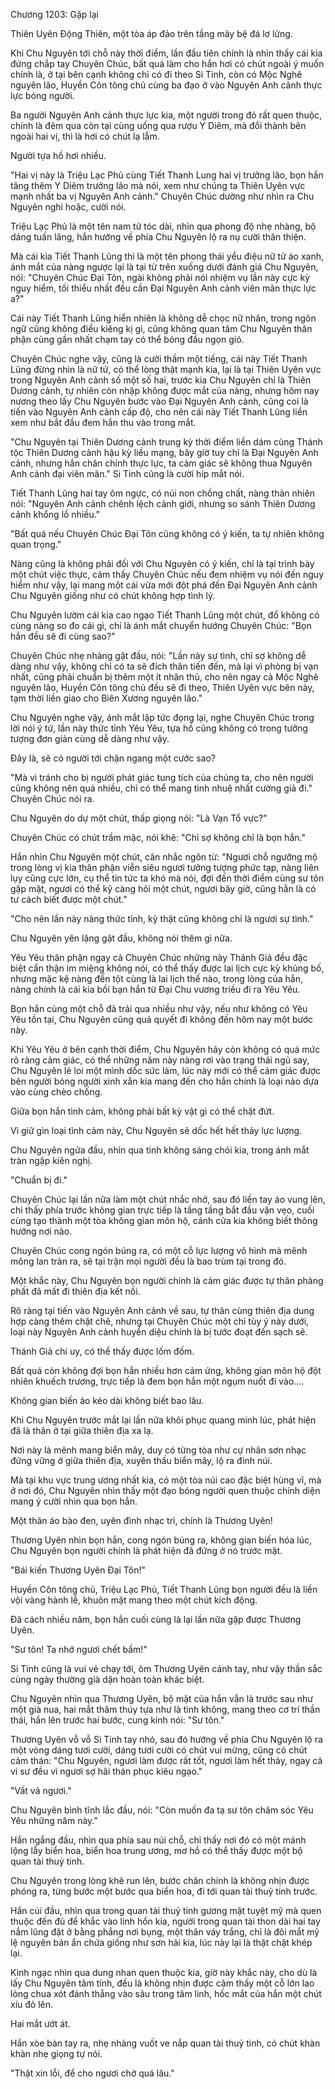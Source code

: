 




Chương 1203: Gặp lại


Thiên Uyên Động Thiên, một tòa áp đảo trên tầng mây bệ đá lơ lửng.

Khi Chu Nguyên tới chỗ này thời điểm, lần đầu tiên chính là nhìn thấy cái kia đứng chắp tay Chuyên Chúc, bất quá làm cho hắn hơi có chút ngoài ý muốn chính là, ở tại bên cạnh không chỉ có đi theo Si Tinh, còn có Mộc Nghê nguyên lão, Huyền Côn tông chủ cùng ba đạo ở vào Nguyên Anh cảnh thực lực bóng người.

Ba người Nguyên Anh cảnh thực lực kia, một người trong đó rất quen thuộc, chính là đêm qua còn tại cùng uống qua rượu Y Diêm, mà đổi thành bên ngoài hai vị, thì là hơi có chút lạ lẫm.

Người tựa hồ hơi nhiều.

"Hai vị này là Triệu Lạc Phủ cùng Tiết Thanh Lung hai vị trưởng lão, bọn hắn tăng thêm Y Diêm trưởng lão mà nói, xem như chúng ta Thiên Uyên vực mạnh nhất ba vị Nguyên Anh cảnh." Chuyên Chúc dường như nhìn ra Chu Nguyên nghi hoặc, cười nói.

Triệu Lạc Phủ là một tên nam tử tóc dài, nhìn qua phong độ nhẹ nhàng, bộ dáng tuấn lãng, hắn hướng về phía Chu Nguyên lộ ra nụ cười thân thiện.

Mà cái kia Tiết Thanh Lũng thì là một tên phong thái yểu điệu nữ tử áo xanh, ánh mắt của nàng ngược lại là tại từ trên xuống dưới đánh giá Chu Nguyên, nói: "Chuyên Chúc Đại Tôn, ngài không phải nói nhiệm vụ lần này cực kỳ nguy hiểm, tối thiểu nhất đều cần Đại Nguyên Anh cảnh viên mãn thực lực a?"

Cái này Tiết Thanh Lũng hiển nhiên là không dễ chọc nữ nhân, trong ngôn ngữ cũng không điều kiêng kị gì, cũng không quan tâm Chu Nguyên thân phận cùng gần nhất chạm tay có thể bỏng đầu ngọn gió.

Chuyên Chúc nghe vậy, cũng là cười thầm một tiếng, cái này Tiết Thanh Lũng đừng nhìn là nữ tử, có thể lòng thật mạnh kia, lại là tại Thiên Uyên vực trong Nguyên Anh cảnh số một số hai, trước kia Chu Nguyên chỉ là Thiên Dương cảnh, tự nhiên còn nhập không được mắt của nàng, nhưng hôm nay nương theo lấy Chu Nguyên bước vào Đại Nguyên Anh cảnh, cũng coi là tiến vào Nguyên Anh cảnh cấp độ, cho nên cái này Tiết Thanh Lũng liền xem như bắt đầu đem hắn thu vào trong mắt.

"Chu Nguyên tại Thiên Dương cảnh trung kỳ thời điểm liền dám cùng Thánh tộc Thiên Dương cảnh hậu kỳ liều mạng, bây giờ tuy chỉ là Đại Nguyên Anh cảnh, nhưng hắn chân chính thực lực, ta cảm giác sẽ không thua Nguyên Anh cảnh đại viên mãn." Si Tinh cũng là cười híp mắt nói.

Tiết Thanh Lũng hai tay ôm ngực, có núi non chồng chất, nàng thản nhiên nói: "Nguyên Anh cảnh chênh lệch cảnh giới, nhưng so sánh Thiên Dương cảnh khổng lồ nhiều."

"Bất quá nếu Chuyên Chúc Đại Tôn cũng không có ý kiến, ta tự nhiên không quan trọng."

Nàng cũng là không phải đối với Chu Nguyên có ý kiến, chỉ là tại trình bày một chút việc thực, cảm thấy Chuyên Chúc nếu đem nhiệm vụ nói đến nguy hiểm như vậy, lại mang một cái vừa mới đột phá đến Đại Nguyên Anh cảnh Chu Nguyên giống như có chút không hợp tình lý.

Chu Nguyên lườm cái kia cao ngạo Tiết Thanh Lũng một chút, đổ không có cùng nàng so đo cái gì, chỉ là ánh mắt chuyển hướng Chuyên Chúc: "Bọn hắn đều sẽ đi cùng sao?"

Chuyên Chúc nhẹ nhàng gật đầu, nói: "Lần này sự tình, chỉ sợ không dễ dàng như vậy, không chỉ có ta sẽ đích thân tiến đến, mà lại vì phòng bị vạn nhất, cũng phải chuẩn bị thêm một ít nhân thủ, cho nên ngay cả Mộc Nghê nguyên lão, Huyền Côn tông chủ đều sẽ đi theo, Thiên Uyên vực bên này, tạm thời liền giao cho Biên Xương nguyên lão."

Chu Nguyên nghe vậy, ánh mắt lập tức đọng lại, nghe Chuyên Chúc trong lời nói ý tứ, lần này thức tỉnh Yêu Yêu, tựa hồ cũng không có trong tưởng tượng đơn giản cùng dễ dàng như vậy.

Đây là, sẽ có người tới chặn ngang một cước sao?

"Mà vì tránh cho bị người phát giác tung tích của chúng ta, cho nên người cũng không nên quá nhiều, chỉ có thể mang tinh nhuệ nhất cường giả đi." Chuyên Chúc nói ra.

Chu Nguyên do dự một chút, thấp giọng nói: "Là Vạn Tổ vực?"

Chuyên Chúc có chút trầm mặc, nói khẽ: "Chỉ sợ không chỉ là bọn hắn."

Hắn nhìn Chu Nguyên một chút, cân nhắc ngôn từ: "Ngươi chỗ ngưỡng mộ trong lòng vị kia thân phận viễn siêu ngươi tưởng tượng phức tạp, nàng liên lụy cũng cực lớn, cụ thể tin tức ta khó mà nói, đợi đến thời điểm cùng sư tôn gặp mặt, ngươi có thể kỹ càng hỏi một chút, ngươi bây giờ, cũng hẳn là có tư cách biết được một chút."

"Cho nên lần này nàng thức tỉnh, kỳ thật cũng không chỉ là ngươi sự tình."

Chu Nguyên yên lặng gật đầu, không nói thêm gì nữa.

Yêu Yêu thân phận ngay cả Chuyên Chúc những này Thánh Giả đều đặc biệt cẩn thận im miệng không nói, có thể thấy được lai lịch cực kỳ khủng bố, nhưng mặc kệ nàng đến tột cùng là lai lịch thế nào, trong lòng của hắn, nàng chính là cái kia bồi bạn hắn từ Đại Chu vương triều đi ra Yêu Yêu.

Bọn hắn cùng một chỗ đã trải qua nhiều như vậy, nếu như không có Yêu Yêu tồn tại, Chu Nguyên cũng quả quyết đi không đến hôm nay một bước này.

Khi Yêu Yêu ở bên cạnh thời điểm, Chu Nguyên hãy còn không có quá mức rõ ràng cảm giác, có thể những năm này nàng rơi vào trạng thái ngủ say, Chu Nguyên lẻ loi một mình dốc sức làm, lúc này mới có thể cảm giác được bên người bóng người xinh xắn kia mang đến cho hắn chính là loại nào dựa vào cùng chèo chống.

Giữa bọn hắn tình cảm, không phải bất kỳ vật gì có thể chặt đứt.

Vì giữ gìn loại tình cảm này, Chu Nguyên sẽ dốc hết hết thảy lực lượng.

Chu Nguyên ngửa đầu, nhìn qua tinh không sáng chói kia, trong ánh mắt tràn ngập kiên nghị.

"Chuẩn bị đi."

Chuyên Chúc lại lần nữa làm một chút nhắc nhở, sau đó liền tay áo vung lên, chỉ thấy phía trước không gian trực tiếp là tầng tầng bắt đầu vặn vẹo, cuối cùng tạo thành một tòa không gian môn hộ, cánh cửa kia không biết thông hướng nơi nào.

Chuyên Chúc cong ngón búng ra, có một cỗ lực lượng vô hình mà mênh mông lan tràn ra, sẽ tại trận mọi người đều là bao trùm tại trong đó.

Một khắc này, Chu Nguyên bọn người chính là cảm giác được tự thân phảng phất đã mất đi thiên địa kết nối.

Rõ ràng tại tiến vào Nguyên Anh cảnh về sau, tự thân cùng thiên địa dung hợp càng thêm chặt chẽ, nhưng tại Chuyên Chúc một chỉ tùy ý này dưới, loại này Nguyên Anh cảnh huyền diệu chính là bị tước đoạt đến sạch sẽ.

Thánh Giả chi uy, có thể thấy được lốm đốm.

Bất quá còn không đợi bọn hắn nhiều hơn cảm ứng, không gian môn hộ đột nhiên khuếch trương, trực tiếp là đem bọn hắn một ngụm nuốt đi vào....

Không gian biến ảo kéo dài không biết bao lâu.

Khi Chu Nguyên trước mắt lại lần nữa khôi phục quang minh lúc, phát hiện đã là thân ở tại giữa thiên địa xa lạ.

Nơi này là mênh mang biển mây, duy có từng tòa như cự nhân sơn nhạc đứng vững ở giữa thiên địa, xuyên thấu biển mây, lộ ra đỉnh núi.

Mà tại khu vực trung ương nhất kia, có một tòa núi cao đặc biệt hùng vĩ, mà ở nơi đó, Chu Nguyên nhìn thấy một đạo bóng người quen thuộc chính diện mang ý cười nhìn qua bọn hắn.

Một thân áo bào đen, uyên đình nhạc trì, chính là Thương Uyên!

Thương Uyên nhìn bọn hắn, cong ngón búng ra, không gian biến hóa lúc, Chu Nguyên bọn người chính là phát hiện đã đứng ở nó trước mặt.

"Bái kiến Thương Uyên Đại Tôn!"

Huyền Côn tông chủ, Triệu Lạc Phủ, Tiết Thanh Lũng bọn người đều là liền vội vàng hành lễ, khuôn mặt mang theo một chút kích động.

Đã cách nhiều năm, bọn hắn cuối cùng là lại lần nữa gặp được Thương Uyên.

"Sư tôn! Ta nhớ ngươi chết bầm!"

Si Tinh cũng là vui vẻ chạy tới, ôm Thương Uyên cánh tay, như vậy thần sắc cùng ngày thường già dặn hoàn toàn khác biệt.

Chu Nguyên nhìn qua Thương Uyên, bộ mặt của hắn vẫn là trước sau như một già nua, hai mắt thâm thúy tựa như là tinh không, mang theo cơ trí thần thái, hắn lên trước hai bước, cung kính nói: "Sư tôn."

Thương Uyên vỗ vỗ Si Tinh tay nhỏ, sau đó hướng về phía Chu Nguyên lộ ra một vòng dáng tươi cười, dáng tươi cười có chút vui mừng, cũng có chút cảm thán: "Chu Nguyên, ngươi làm được rất tốt, ngươi làm hết thảy, ngay cả vi sư đều vì ngươi sợ hãi thán phục kiêu ngạo."

"Vất vả ngươi."

Chu Nguyên bình tĩnh lắc đầu, nói: "Còn muốn đa tạ sư tôn chăm sóc Yêu Yêu những năm này."

Hắn ngẩng đầu, nhìn qua phía sau núi chỗ, chỉ thấy nơi đó có một mảnh lộng lẫy biển hoa, biển hoa trung ương, mơ hồ có thể thấy được một bộ quan tài thuỷ tinh.

Chu Nguyên trong lòng khẽ run lên, bước chân chính là không nhịn được phóng ra, từng bước một bước qua biển hoa, đi tới quan tài thuỷ tinh trước.

Hắn cúi đầu, nhìn qua trong quan tài thuỷ tinh gương mặt tuyệt mỹ mà quen thuộc đến đủ để khắc vào linh hồn kia, người trong quan tài thon dài hai tay nắm lũng đặt ở bằng phẳng nơi bụng, một thân váy trắng, chỉ là đôi mắt mỹ lệ nguyên bản ẩn chứa giống như sơn hải kia, lúc này lại là thật chặt khép lại.

Kinh ngạc nhìn qua dung nhan quen thuộc kia, giờ này khắc này, cho dù là lấy Chu Nguyên tâm tính, đều là không nhịn được cảm thấy một cỗ lớn lao lòng chua xót đánh thẳng vào sâu trong tâm linh, hốc mắt của hắn một chút xíu đỏ lên.

Hai mắt ướt át.

Hắn xòe bàn tay ra, nhẹ nhàng vuốt ve nắp quan tài thuỷ tinh, có chút khàn khàn nhẹ giọng tự nói.

"Thật xin lỗi, để cho ngươi chờ quá lâu."




